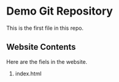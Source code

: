 # Demo Git Repository

This is the first file in this repo.

## Website Contents

Here are the fiels in the website.

1. index.html